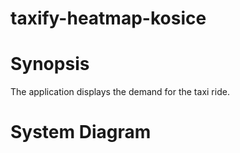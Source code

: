 # taxify-heatmap-kosice

# Synopsis
The application displays the demand for the taxi ride.

# System Diagram
